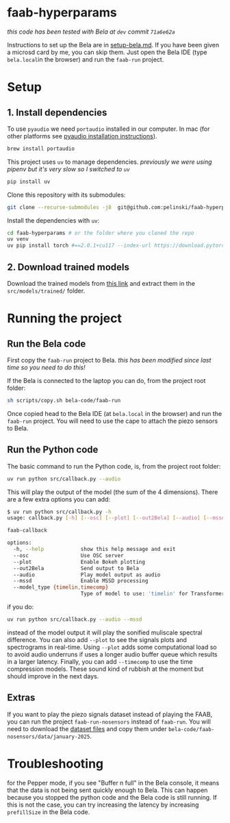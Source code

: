 # faab-hyperparams

_this code has been tested with Bela at `dev` commit `71a6e62a`_

Instructions to set up the Bela are in [setup-bela.md](setup-bela.md). If you have been given a microsd card by me, you can skip them. Just open the Bela IDE (type `bela.local`in the browser) and run the `faab-run` project.

# Setup

## 1. Install dependencies

To use `pyaudio` we need `portaudio` installed in our computer. In mac (for other platforms see [pyaudio installation instructions](https://pypi.org/project/PyAudio/)).

```bash
brew install portaudio
```

This project uses `uv` to manage dependencies. _previously we were using pipenv but it's very slow so I switched to `uv`_

```bash
pip install uv
```

Clone this repository with its submodules:

```bash
git clone --recurse-submodules -j8  git@github.com:pelinski/faab-hyperparams.git
```

Install the dependencies with `uv`:

```bash
cd faab-hyperparams # or the folder where you cloned the repo
uv venv
uv pip install torch #==2.0.1+cu117 --index-url https://download.pytorch.org/whl/cu117 # for g15
```

## 2. Download trained models

Download the trained models from [this link](https://www.dropbox.com/scl/fo/3ou91kqehjeb9g30roslq/AM_sA7LBkurbI3OJTwrcx2Y?rlkey=8q9chh9cgiy5nqye6hzh8xdtp&st=onfmepsq&dl=0) and extract them in the `src/models/trained/` folder.

# Running the project

## Run the Bela code

First copy the `faab-run` project to Bela. _this has been modified since last time so you need to do this!_

If the Bela is connected to the laptop you can do, from the project root folder:

```bash
sh scripts/copy.sh bela-code/faab-run
```

Once copied head to the Bela IDE (at `bela.local` in the browser) and run the `faab-run` project. You will need to use the cape to attach the piezo sensors to Bela.

## Run the Python code

The basic command to run the Python code, is, from the project root folder:

```bash
uv run python src/callback.py --audio
```

This will play the output of the model (the sum of the 4 dimensions). There are a few extra options you can add:

```bash
$ uv run python src/callback.py -h
usage: callback.py [-h] [--osc] [--plot] [--out2Bela] [--audio] [--mssd] [--model_type {timelin,timecomp}]

faab-callback

options:
  -h, --help            show this help message and exit
  --osc                 Use OSC server
  --plot                Enable Bokeh plotting
  --out2Bela            Send output to Bela
  --audio               Play model output as audio
  --mssd                Enable MSSD processing
  --model_type {timelin,timecomp}
                        Type of model to use: 'timelin' for TransformerAutoencoder or 'timecomp' for TransformerTimeAutoencoder
```

if you do:

```bash
uv run python src/callback.py --audio --mssd
```

instead of the model output it will play the sonified muliscale spectral difference. You can also add `--plot` to see the signals plots and spectrograms in real-time. Using `--plot` adds some computational load so to avoid audio underruns if uses a longer audio buffer queue which results in a larger latency. Finally, you can add `--timecomp` to use the time compression models. These sound kind of rubbish at the moment but should improve in the next days.

## Extras

If you want to play the piezo signals dataset instead of playing the FAAB, you can run the project `faab-run-nosensors` instead of `faab-run`. You will need to download the [dataset files](https://www.dropbox.com/scl/fo/x4wfj6fknuou7osq69hqq/AO8zZqN4RYf9aiBoH3ZUc_M?rlkey=t2p3czmydct9nbdps8zvlyoku&st=8n16doxf&dl=0) and copy them under `bela-code/faab-nosensors/data/january-2025`.

# Troubleshooting

for the Pepper mode, if you see "Buffer n full" in the Bela console, it means that the data is not being sent quickly enough to Bela. This can happen because you stopped the python code and the Bela code is still running. If this is not the case, you can try increasing the latency by increasing `prefillSize` in the Bela code.
